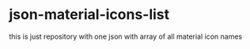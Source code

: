 # json-material-icons-list
this is just repository with one json with array of all material icon names
